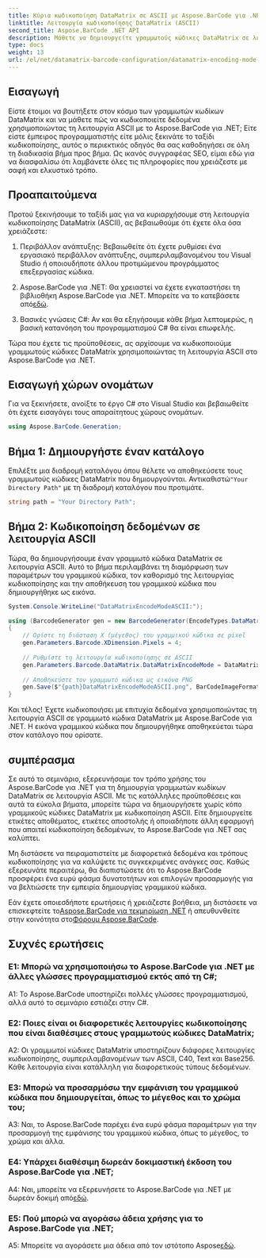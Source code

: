 ```yaml
---
title: Κύρια κωδικοποίηση DataMatrix σε ASCII με Aspose.BarCode για .NET
linktitle: Λειτουργία κωδικοποίησης DataMatrix (ASCII)
second_title: Aspose.BarCode .NET API
description: Μάθετε να δημιουργείτε γραμμωτούς κώδικες DataMatrix σε λειτουργία ASCII χρησιμοποιώντας το Aspose.BarCode για .NET. Οδηγός βήμα προς βήμα για προγραμματιστές.
type: docs
weight: 13
url: /el/net/datamatrix-barcode-configuration/datamatrix-encoding-mode-ascii/
---
```

## Εισαγωγή

Είστε έτοιμοι να βουτήξετε στον κόσμο των γραμμωτών κωδίκων DataMatrix και να μάθετε πώς να κωδικοποιείτε δεδομένα χρησιμοποιώντας τη λειτουργία ASCII με το Aspose.BarCode για .NET; Είτε είστε έμπειρος προγραμματιστής είτε μόλις ξεκινάτε το ταξίδι κωδικοποίησης, αυτός ο περιεκτικός οδηγός θα σας καθοδηγήσει σε όλη τη διαδικασία βήμα προς βήμα. Ως ικανός συγγραφέας SEO, είμαι εδώ για να διασφαλίσω ότι λαμβάνετε όλες τις πληροφορίες που χρειάζεστε με σαφή και ελκυστικό τρόπο.

## Προαπαιτούμενα

Προτού ξεκινήσουμε το ταξίδι μας για να κυριαρχήσουμε στη λειτουργία κωδικοποίησης DataMatrix (ASCII), ας βεβαιωθούμε ότι έχετε όλα όσα χρειάζεστε:

1. Περιβάλλον ανάπτυξης: Βεβαιωθείτε ότι έχετε ρυθμίσει ένα εργασιακό περιβάλλον ανάπτυξης, συμπεριλαμβανομένου του Visual Studio ή οποιουδήποτε άλλου προτιμώμενου προγράμματος επεξεργασίας κώδικα.

2.  Aspose.BarCode για .NET: Θα χρειαστεί να έχετε εγκαταστήσει τη βιβλιοθήκη Aspose.BarCode για .NET. Μπορείτε να το κατεβάσετε από[εδώ](https://releases.aspose.com/barcode/net/).

3. Βασικές γνώσεις C#: Αν και θα εξηγήσουμε κάθε βήμα λεπτομερώς, η βασική κατανόηση του προγραμματισμού C# θα είναι επωφελής.

Τώρα που έχετε τις προϋποθέσεις, ας αρχίσουμε να κωδικοποιούμε γραμμωτούς κώδικες DataMatrix χρησιμοποιώντας τη λειτουργία ASCII στο Aspose.BarCode για .NET.

## Εισαγωγή χώρων ονομάτων

Για να ξεκινήσετε, ανοίξτε το έργο C# στο Visual Studio και βεβαιωθείτε ότι έχετε εισαγάγει τους απαραίτητους χώρους ονομάτων.

```csharp
using Aspose.BarCode.Generation;
```

## Βήμα 1: Δημιουργήστε έναν κατάλογο

 Επιλέξτε μια διαδρομή καταλόγου όπου θέλετε να αποθηκεύσετε τους γραμμωτούς κώδικες DataMatrix που δημιουργούνται. Αντικαθιστώ`"Your Directory Path"` με τη διαδρομή καταλόγου που προτιμάτε.

```csharp
string path = "Your Directory Path";
```

## Βήμα 2: Κωδικοποίηση δεδομένων σε λειτουργία ASCII

Τώρα, θα δημιουργήσουμε έναν γραμμωτό κώδικα DataMatrix σε λειτουργία ASCII. Αυτό το βήμα περιλαμβάνει τη διαμόρφωση των παραμέτρων του γραμμικού κώδικα, τον καθορισμό της λειτουργίας κωδικοποίησης και την αποθήκευση του γραμμικού κώδικα που δημιουργήθηκε ως εικόνα.

```csharp
System.Console.WriteLine("DataMatrixEncodeModeASCII:");

using (BarcodeGenerator gen = new BarcodeGenerator(EncodeTypes.DataMatrix, "Aspose"))
{
    // Ορίστε τη διάσταση Χ (μέγεθος) του γραμμικού κώδικα σε pixel
    gen.Parameters.Barcode.XDimension.Pixels = 4;
    
    // Ρυθμίστε τη λειτουργία κωδικοποίησης σε ASCII
    gen.Parameters.Barcode.DataMatrix.DataMatrixEncodeMode = DataMatrixEncodeMode.ASCII;
    
    // Αποθηκεύστε τον γραμμωτό κώδικα ως εικόνα PNG
    gen.Save($"{path}DataMatrixEncodeModeASCII.png", BarCodeImageFormat.Png);
}
```

Και τέλος! Έχετε κωδικοποιήσει με επιτυχία δεδομένα χρησιμοποιώντας τη λειτουργία ASCII σε γραμμωτό κώδικα DataMatrix με Aspose.BarCode για .NET. Η εικόνα γραμμικού κώδικα που δημιουργήθηκε αποθηκεύεται τώρα στον κατάλογο που ορίσατε.

## συμπέρασμα

Σε αυτό το σεμινάριο, εξερευνήσαμε τον τρόπο χρήσης του Aspose.BarCode για .NET για τη δημιουργία γραμμωτών κωδίκων DataMatrix σε λειτουργία ASCII. Με τις κατάλληλες προϋποθέσεις και αυτά τα εύκολα βήματα, μπορείτε τώρα να δημιουργήσετε χωρίς κόπο γραμμικούς κώδικες DataMatrix με κωδικοποίηση ASCII. Είτε δημιουργείτε ετικέτες αποθέματος, ετικέτες αποστολής ή οποιαδήποτε άλλη εφαρμογή που απαιτεί κωδικοποίηση δεδομένων, το Aspose.BarCode για .NET σας καλύπτει.

Μη διστάσετε να πειραματιστείτε με διαφορετικά δεδομένα και τρόπους κωδικοποίησης για να καλύψετε τις συγκεκριμένες ανάγκες σας. Καθώς εξερευνάτε περαιτέρω, θα διαπιστώσετε ότι το Aspose.BarCode προσφέρει ένα ευρύ φάσμα δυνατοτήτων και επιλογών προσαρμογής για να βελτιώσετε την εμπειρία δημιουργίας γραμμικού κώδικα.

 Εάν έχετε οποιεσδήποτε ερωτήσεις ή χρειάζεστε βοήθεια, μη διστάσετε να επισκεφτείτε το[Aspose.BarCode για τεκμηρίωση .NET](https://reference.aspose.com/barcode/net/) ή απευθυνθείτε στην κοινότητα στο[Φόρουμ Aspose.BarCode](https://forum.aspose.com/c/barcode/13).

## Συχνές ερωτήσεις

### Ε1: Μπορώ να χρησιμοποιήσω το Aspose.BarCode για .NET με άλλες γλώσσες προγραμματισμού εκτός από τη C#;

A1: Το Aspose.BarCode υποστηρίζει πολλές γλώσσες προγραμματισμού, αλλά αυτό το σεμινάριο εστιάζει στην C#.

### Ε2: Ποιες είναι οι διαφορετικές λειτουργίες κωδικοποίησης που είναι διαθέσιμες στους γραμμωτούς κώδικες DataMatrix;

A2: Οι γραμμωτοί κώδικες DataMatrix υποστηρίζουν διάφορες λειτουργίες κωδικοποίησης, συμπεριλαμβανομένων των ASCII, C40, Text και Base256. Κάθε λειτουργία είναι κατάλληλη για διαφορετικούς τύπους δεδομένων.

### Ε3: Μπορώ να προσαρμόσω την εμφάνιση του γραμμικού κώδικα που δημιουργείται, όπως το μέγεθος και το χρώμα του;

A3: Ναι, το Aspose.BarCode παρέχει ένα ευρύ φάσμα παραμέτρων για την προσαρμογή της εμφάνισης του γραμμικού κώδικα, όπως το μέγεθος, το χρώμα και άλλα.

### Ε4: Υπάρχει διαθέσιμη δωρεάν δοκιμαστική έκδοση του Aspose.BarCode για .NET;

 A4: Ναι, μπορείτε να εξερευνήσετε το Aspose.BarCode για .NET με δωρεάν δοκιμή από[εδώ](https://releases.aspose.com/).

### Ε5: Πού μπορώ να αγοράσω άδεια χρήσης για το Aspose.BarCode για .NET;

 A5: Μπορείτε να αγοράσετε μια άδεια από τον ιστότοπο Aspose[εδώ](https://purchase.aspose.com/buy).